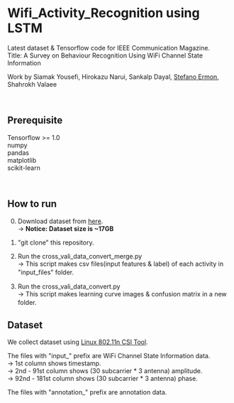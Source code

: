 # Wifi_Activity_Recognition using LSTM

Latest dataset & Tensorflow code for IEEE Communication Magazine.  
Title: A Survey on Behaviour Recognition Using WiFi Channel State Information

Work by Siamak Yousefi, Hirokazu Narui, Sankalp Dayal, [Stefano Ermon](http://cs.stanford.edu/~ermon), Shahrokh Valaee

<br/>

## Prerequisite

Tensorflow >= 1.0  
numpy  
pandas  
matplotlib  
scikit-learn  

<br/>

## How to run
0. Download dataset from [here](https://stanford.box.com/s/se4s7y9l5cjym6foywi4l1b0n8qvfi00).  
 -> **Notice: Dataset size is ~17GB**

1. "git clone" this repository.  
 
2. Run the cross_vali_data_convert_merge.py  
 -> This script makes csv files(input features & label) of each activity in "input_files" folder.　　

3. Run the cross_vali_data_convert.py  
 -> This script makes learning curve images & confusion matrix in a new folder.　　

## Dataset
We collect dataset using [Linux 802.11n CSI Tool](https://dhalperi.github.io/linux-80211n-csitool/).  

The files with "input_" prefix are WiFi Channel State Information data.  
 -> 1st column shows timestamp.  
 -> 2nd - 91st column shows (30 subcarrier * 3 antenna) amplitude.  
 -> 92nd - 181st column shows (30 subcarrier * 3 antenna) phase.
 
The files with "annotation_" prefix are annotation data.
